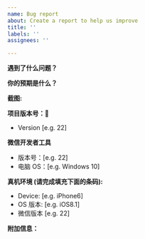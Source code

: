 ```yaml
---
name: Bug report
about: Create a report to help us improve
title: ''
labels: ''
assignees: ''

---
```


<!--请使用这个模板来反馈你遇到的问题，并尽量详细的提供信息，适当的截图和代码片段可以帮助作者更方便快速的定位问题，节省彼此的时间，非常感谢！
-->

**遇到了什么问题？**


**你的预期是什么？**

**截图:**

**项目版本号：**
 - Version [e.g. 22]

**微信开发者工具**
 - 版本号：[e.g. 22]
 - 电脑 OS：[e.g. Windows 10]

**真机环境 (请完成填充下面的条码):**
 - Device: [e.g. iPhone6]
 - OS 版本: [e.g. iOS8.1]
 - 微信版本 [e.g. 22]


**附加信息：**
